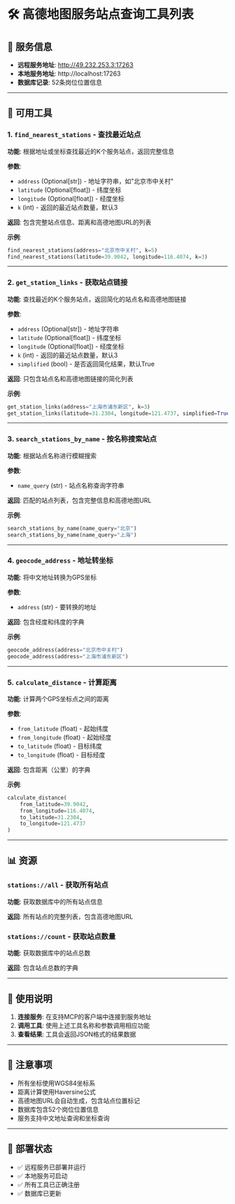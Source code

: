 # 🛠️ 高德地图服务站点查询工具列表

## 📍 服务信息
- **远程服务地址**: http://49.232.253.3:17263
- **本地服务地址**: http://localhost:17263
- **数据库记录**: 52条岗位位置信息

---

## 🎯 可用工具

### 1. `find_nearest_stations` - 查找最近站点
**功能**: 根据地址或坐标查找最近的K个服务站点，返回完整信息

**参数**:
- `address` (Optional[str]) - 地址字符串，如"北京市中关村"
- `latitude` (Optional[float]) - 纬度坐标
- `longitude` (Optional[float]) - 经度坐标
- `k` (int) - 返回的最近站点数量，默认3

**返回**: 包含完整站点信息、距离和高德地图URL的列表

**示例**:
```python
find_nearest_stations(address="北京市中关村", k=5)
find_nearest_stations(latitude=39.9042, longitude=116.4074, k=3)
```

---

### 2. `get_station_links` - 获取站点链接
**功能**: 查找最近的K个服务站点，返回简化的站点名和高德地图链接

**参数**:
- `address` (Optional[str]) - 地址字符串
- `latitude` (Optional[float]) - 纬度坐标
- `longitude` (Optional[float]) - 经度坐标
- `k` (int) - 返回的最近站点数量，默认3
- `simplified` (bool) - 是否返回简化结果，默认True

**返回**: 只包含站点名和高德地图链接的简化列表

**示例**:
```python
get_station_links(address="上海市浦东新区", k=3)
get_station_links(latitude=31.2304, longitude=121.4737, simplified=True)
```

---

### 3. `search_stations_by_name` - 按名称搜索站点
**功能**: 根据站点名称进行模糊搜索

**参数**:
- `name_query` (str) - 站点名称查询字符串

**返回**: 匹配的站点列表，包含完整信息和高德地图URL

**示例**:
```python
search_stations_by_name(name_query="北京")
search_stations_by_name(name_query="上海")
```

---

### 4. `geocode_address` - 地址转坐标
**功能**: 将中文地址转换为GPS坐标

**参数**:
- `address` (str) - 要转换的地址

**返回**: 包含经度和纬度的字典

**示例**:
```python
geocode_address(address="北京市中关村")
geocode_address(address="上海市浦东新区")
```

---

### 5. `calculate_distance` - 计算距离
**功能**: 计算两个GPS坐标点之间的距离

**参数**:
- `from_latitude` (float) - 起始纬度
- `from_longitude` (float) - 起始经度
- `to_latitude` (float) - 目标纬度
- `to_longitude` (float) - 目标经度

**返回**: 包含距离（公里）的字典

**示例**:
```python
calculate_distance(
    from_latitude=39.9042, 
    from_longitude=116.4074,
    to_latitude=31.2304, 
    to_longitude=121.4737
)
```

---

## 📊 资源

### `stations://all` - 获取所有站点
**功能**: 获取数据库中的所有站点信息

**返回**: 所有站点的完整列表，包含高德地图URL

### `stations://count` - 获取站点数量
**功能**: 获取数据库中的站点总数

**返回**: 包含站点总数的字典

---

## 🔧 使用说明

1. **连接服务**: 在支持MCP的客户端中连接到服务地址
2. **调用工具**: 使用上述工具名称和参数调用相应功能
3. **查看结果**: 工具会返回JSON格式的结果数据

---

## 📝 注意事项

- 所有坐标使用WGS84坐标系
- 距离计算使用Haversine公式
- 高德地图URL会自动生成，包含站点位置标记
- 数据库包含52个岗位位置信息
- 服务支持中文地址查询和坐标查询

---

## 🚀 部署状态

- ✅ 远程服务已部署并运行
- ✅ 本地服务可启动
- ✅ 所有工具已正确注册
- ✅ 数据库已更新 